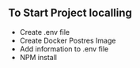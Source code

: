 ## To Start Project localling

- Create .env file
- Create Docker Postres Image
- Add information to .env file
- NPM install
